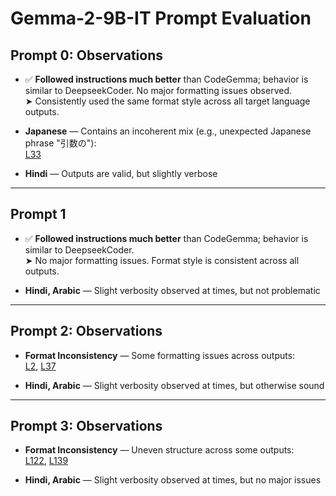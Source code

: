 # Gemma-2-9B-IT Prompt Evaluation

## Prompt 0: Observations

- ✅ **Followed instructions much better** than CodeGemma; behavior is similar to DeepseekCoder. No major formatting issues observed.  
  ➤ Consistently used the same format style across all target language outputs.

- **Japanese** — Contains an incoherent mix (e.g., unexpected Japanese phrase "引数の"):  
  [L33](https://github.com/DrishtiShrrrma/nueva/blob/cd4994b7556e94d67c71d84f55911e5aa6895f34/prompt_analysis/gemma-2-9b-it/prompt0/all_languages_prompt0_combined_gemma-2-9b-it.json#L33)

- **Hindi** — Outputs are valid, but slightly verbose

---

## Prompt 1

- ✅ **Followed instructions much better** than CodeGemma; behavior is similar to DeepseekCoder.  
  ➤ No major formatting issues. Format style is consistent across all outputs.

- **Hindi, Arabic** — Slight verbosity observed at times, but not problematic

---

## Prompt 2: Observations

- **Format Inconsistency** — Some formatting issues across outputs:  
  [L2](https://github.com/DrishtiShrrrma/nueva/blob/cd4994b7556e94d67c71d84f55911e5aa6895f34/prompt_analysis/gemma-2-9b-it/prompt2/all_languages_prompt2_combined_gemma-2-9b-it.json#L2), [L37](https://github.com/DrishtiShrrrma/nueva/blob/cd4994b7556e94d67c71d84f55911e5aa6895f34/prompt_analysis/gemma-2-9b-it/prompt2/all_languages_prompt2_combined_gemma-2-9b-it.json#L37)

- **Hindi, Arabic** — Slight verbosity observed at times, but otherwise sound

---

## Prompt 3: Observations

- **Format Inconsistency** — Uneven structure across some outputs:  
  [L122](https://github.com/DrishtiShrrrma/nueva/blob/cd4994b7556e94d67c71d84f55911e5aa6895f34/prompt_analysis/gemma-2-9b-it/prompt3/all_languages_prompt3_combined_gemma-2-9b-it.json#L122), [L139](https://github.com/DrishtiShrrrma/nueva/blob/cd4994b7556e94d67c71d84f55911e5aa6895f34/prompt_analysis/gemma-2-9b-it/prompt3/all_languages_prompt3_combined_gemma-2-9b-it.json#L139)

- **Hindi, Arabic** — Slight verbosity observed at times, but no major issues
